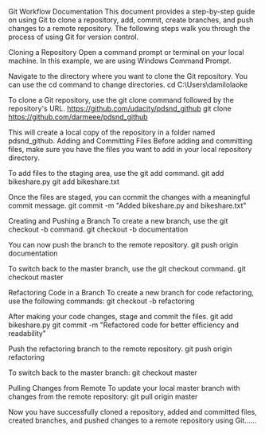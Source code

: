Git Workflow Documentation
This document provides a step-by-step guide on using Git to clone a repository, add, commit, create branches, and push changes to a remote repository. The following steps walk you through the process of using Git for version control.

Cloning a Repository
Open a command prompt or terminal on your local machine. In this example, we are using Windows Command Prompt.

Navigate to the directory where you want to clone the Git repository. You can use the cd command to change directories.
cd C:\Users\damilolaoke

To clone a Git repository, use the git clone command followed by the repository's URL. https://github.com/udacity/pdsnd_github
git clone https://github.com/darmeee/pdsnd_github

This will create a local copy of the repository in a folder named pdsnd_github.
Adding and Committing Files
Before adding and committing files, make sure you have the files you want to add in your local repository directory.

To add files to the staging area, use the git add command.
git add bikeshare.py
git add bikeshare.txt

Once the files are staged, you can commit the changes with a meaningful commit message.
git commit -m "Added bikeshare.py and bikeshare.txt"

Creating and Pushing a Branch
To create a new branch, use the git checkout -b command. 
git checkout -b documentation

You can now push the branch to the remote repository.
git push origin documentation

To switch back to the master branch, use the git checkout command.
git checkout master

Refactoring Code in a Branch
To create a new branch for code refactoring, use the following commands:
git checkout -b refactoring

After making your code changes, stage and commit the files.
git add bikeshare.py
git commit -m "Refactored code for better efficiency and readability"

Push the refactoring branch to the remote repository.
git push origin refactoring

To switch back to the master branch:
git checkout master

Pulling Changes from Remote
To update your local master branch with changes from the remote repository:
git pull origin master

Now you have successfully cloned a repository, added and committed files, created branches, and pushed changes to a remote repository using Git......